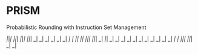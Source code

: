 # PRISM
Probabilistic Rounding with Instruction Set Management

_|_|_|    _|_|_|    _|_|_|    _|_|_|  _|      _|
_|    _|  _|    _|    _|    _|        _|_|  _|_|
_|_|_|    _|_|_|      _|      _|_|    _|  _|  _|
_|        _|    _|    _|          _|  _|      _|
_|        _|    _|  _|_|_|  _|_|_|    _|      _|

